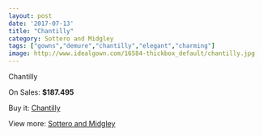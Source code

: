 ```yaml
---
layout: post
date: '2017-07-13'
title: "Chantilly"
category: Sottero and Midgley
tags: ["gowns","demure","chantilly","elegant","charming"]
image: http://www.idealgown.com/16584-thickbox_default/chantilly.jpg
---
```

Chantilly

On Sales: **$187.495**
<a href="https://www.idealgown.com/en/sottero-and-midgley/6603-chantilly.html"><amp-img layout="responsive" width="600" height="600" src="//www.idealgown.com/16584-thickbox_default/chantilly.jpg" alt="Chantilly 0" /></a>
<a href="https://www.idealgown.com/en/sottero-and-midgley/6603-chantilly.html"><amp-img layout="responsive" width="600" height="600" src="//www.idealgown.com/16586-thickbox_default/chantilly.jpg" alt="Chantilly 1" /></a>
<a href="https://www.idealgown.com/en/sottero-and-midgley/6603-chantilly.html"><amp-img layout="responsive" width="600" height="600" src="//www.idealgown.com/16585-thickbox_default/chantilly.jpg" alt="Chantilly 2" /></a>

Buy it: [Chantilly](https://www.idealgown.com/en/sottero-and-midgley/6603-chantilly.html "Chantilly")

View more: [Sottero and Midgley](https://www.idealgown.com/en/98-sottero-and-midgley "Sottero and Midgley")